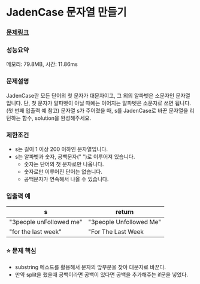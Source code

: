 # JadenCase 문자열 만들기

### [문제링크](https://school.programmers.co.kr/learn/courses/30/lessons/12939)

### 성능요약

메모리: 79.8MB, 시간: 11.86ms

<p>

### 문제설명
JadenCase란 모든 단어의 첫 문자가 대문자이고, 그 외의 알파벳은 소문자인 문자열입니다. 단, 첫 문자가 알파벳이 아닐 때에는 이어지는 알파벳은 소문자로 쓰면 됩니다. (첫 번째 입출력 예 참고)
문자열 s가 주어졌을 때, s를 JadenCase로 바꾼 문자열을 리턴하는 함수, solution을 완성해주세요.

### 제한조건
- s는 길이 1 이상 200 이하인 문자열입니다.
- s는 알파벳과 숫자, 공백문자(" ")로 이루어져 있습니다.
  - 숫자는 단어의 첫 문자로만 나옵니다.
  - 숫자로만 이루어진 단어는 없습니다.
  - 공백문자가 연속해서 나올 수 있습니다.

### 입출력 예
|s|return|
|-----|-----|
|"3people unFollowed me"|"3people Unfollowed Me"|
|"for the last week"|"For The Last Week|

### :star: 문제 핵심
- substring 메소드를 활용해서 문자의 앞부분을 찾아 대문자로 바꾼다.
- 만약 split을 했을때 공백이라면 공백이 있다면 공백을 추가해주는 if문을 넣었다.